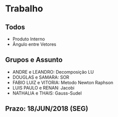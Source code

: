 # Trabalho

## Todos

* Produto Interno
* Ângulo entre Vetores


## Grupos e Assunto

* ANDRE e LEANDRO: Decomposição LU
* DOUGLAS e SAMARA: SOR
* FABIO LUIZ e VITORIA: Metodo Newton Raphson
* LUIS PAULO e RENAN: Jacobi
* NATHALIA e THAIS: Gauss-Sudel


## Prazo: 18/JUN/2018 (SEG)
